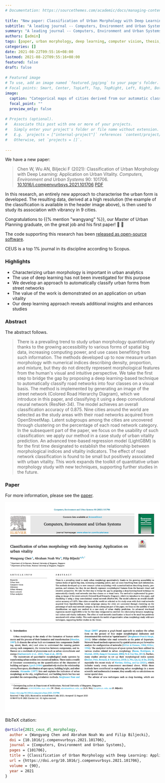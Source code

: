 ```yaml
---
# Documentation: https://sourcethemes.com/academic/docs/managing-content/

title: "New paper: Classification of Urban Morphology with Deep Learning"
subtitle: "A leading journal -- Computers, Environment and Urban Systems, publishes our pioneering work on the application of computer vision in studying the urban form"
summary: "A leading journal -- Computers, Environment and Urban Systems, publishes our pioneering work on the application of computer vision in studying the urban form"
authors: [admin]
tags: [paper, urban morphology, deep learning, computer vision, thesis, dissertation]
categories: []
date: 2021-08-22T09:55:16+08:00
lastmod: 2021-08-22T09:55:16+08:00
featured: false
draft: false

# Featured image
# To use, add an image named `featured.jpg/png` to your page's folder.
# Focal points: Smart, Center, TopLeft, Top, TopRight, Left, Right, BottomLeft, Bottom, BottomRight.
image:
  caption: "Categorical maps of cities derived from our automatic classification method."
  focal_point: ""
  preview_only: false

# Projects (optional).
#   Associate this post with one or more of your projects.
#   Simply enter your project's folder or file name without extension.
#   E.g. `projects = ["internal-project"]` references `content/project/deep-learning/index.md`.
#   Otherwise, set `projects = []`.

---
```


We have a new paper:

> Chen W, Wu AN, Biljecki F (2021): Classification of Urban Morphology with Deep Learning: Application on Urban Vitality. _Computers, Environment and Urban Systems_ 90: 101706. [<i class="ai ai-doi-square ai"></i> 10.1016/j.compenvurbsys.2021.101706](https://doi.org/10.1016/j.compenvurbsys.2021.101706) [<i class="far fa-file-pdf"></i> PDF](/publication/2021-ceus-dl-morphology/2021-ceus-dl-morphology.pdf)</i>


In this research, an entirely new approach to characterise the urban form is developed.
The resulting data, derived at a high resolution (the example of the classification is available in the header image above), is then used to study its association with vibrancy in 9 cities.

Congratulations to {{% mention "wangyang" %}}, our Master of Urban Planning graduate, on the great job and his first paper! :raised_hands: :clap:

The code supporting this research has been [released as open-source software](https://github.com/ualsg/Road-Network-Classification). 

CEUS is a top 1% journal in its discipline according to Scopus.


### Highlights

- Characterizing urban morphology is important in urban analytics
- The use of deep learning has not been investigated for this purpose
- We develop an approach to automatically classify urban forms from street networks
- The value of the work is demonstrated on an application on urban vitality
- Our deep learning approach reveals additional insights and enhances studies


### Abstract

The abstract follows.

> There is a prevailing trend to study urban morphology quantitatively thanks to the growing accessibility to various forms of spatial big data, increasing computing power, and use cases benefiting from such information. The methods developed up to now measure urban morphology with numerical indices describing density, proportion, and mixture, but they do not directly represent morphological features from the human's visual and intuitive perspective. We take the first step to bridge the gap by proposing a deep learning-based technique to automatically classify road networks into four classes on a visual basis. The method is implemented by generating an image of the street network (Colored Road Hierarchy Diagram), which we introduce in this paper, and classifying it using a deep convolutional neural network (ResNet-34). The model achieves an overall classification accuracy of 0.875. Nine cities around the world are selected as the study areas with their road networks acquired from OpenStreetMap. Latent subgroups among the cities are uncovered through clustering on the percentage of each road network category. In the subsequent part of the paper, we focus on the usability of such classification: we apply our method in a case study of urban vitality prediction. An advanced tree-based regression model (LightGBM) is for the first time designated to establish the relationship between morphological indices and vitality indicators. The effect of road network classification is found to be small but positively associated with urban vitality. This work expands the toolkit of quantitative urban morphology study with new techniques, supporting further studies in the future.

### Paper 

For more information, please see the [paper](/publication/2021-ceus-dl-morphology/).

[![](page-one.png)](/publication/2021-ceus-dl-morphology/)

BibTeX citation:
```bibtex
@article{2021_ceus_dl_morphology,
  author = {Wangyang Chen and Abraham Noah Wu and Filip Biljecki},
  doi = {10.1016/j.compenvurbsys.2021.101706},
  journal = {Computers, Environment and Urban Systems},
  pages = {101706},
  title = {Classification of Urban Morphology with Deep Learning: Application on Urban Vitality},
  url = {https://doi.org/10.1016/j.compenvurbsys.2021.101706},
  volume = {90},
  year = 2021
}
```


